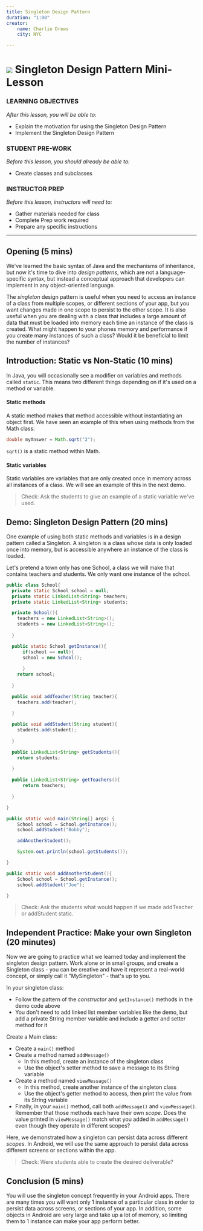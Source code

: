```yaml
---
title: Singleton Design Pattern
duration: "1:00"
creator:
    name: Charlie Drews
    city: NYC

---
```


# ![](https://ga-dash.s3.amazonaws.com/production/assets/logo-9f88ae6c9c3871690e33280fcf557f33.png) Singleton Design Pattern Mini-Lesson

### LEARNING OBJECTIVES
*After this lesson, you will be able to:*
- Explain the motivation for using the Singleton Design Pattern
- Implement the Singleton Design Pattern

### STUDENT PRE-WORK
*Before this lesson, you should already be able to:*
- Create classes and subclasses

### INSTRUCTOR PREP
*Before this lesson, instructors will need to:*
- Gather materials needed for class
- Complete Prep work required
- Prepare any specific instructions

---

<a name="opening"></a>
## Opening (5 mins)

We've learned the basic syntax of Java and the mechanisms of inheritance, but now it's time to dive into *design patterns*, which are not a language-specific syntax, but instead a conceptual approach that developers can implement in any object-oriented language.

The *singleton* design pattern is useful when you need to access an instance of a class from multiple scopes, or different sections of your app, but you want changes made in one scope to persist to the other scope. It is also useful when you are dealing with a class that includes a large amount of data that must be loaded into memory each time an instance of the class is created. What might happen to your phones memory and performance if you create many instances of such a class? Would it be beneficial to limit the number of instances?

## Introduction: Static vs Non-Static (10 mins)

In Java, you will occasionally see a modifier on variables and methods called `static`. This means two different things depending on if it's used on a method or variable.

#### Static methods

A static method makes that method accessible without instantiating an object first. We have seen an example of this when using methods from the Math class:

``` java
double myAnswer = Math.sqrt("2");
```

`sqrt()` is a static method within Math.

#### Static variables

Static variables are variables that are only created once in memory across all instances of a class. We will see an example of this in the next demo.

> Check: Ask the students to give an example of a static variable we've used.


<a name="demo"></a>
## Demo: Singleton Design Pattern (20 mins)

One example of using both static methods and variables is in a design pattern called a Singleton. A singleton is a class whose data is only loaded once into memory, but is accessible anywhere an instance of the class is loaded.

Let's pretend a town only has one School, a class we will make that contains teachers and students. We only want one instance of the school.

``` java
public class School{
  private static School school = null;
  private static LinkedList<String> teachers;
  private static LinkedList<String> students;

  private School(){
    teachers = new LinkedList<String>();
    students = new LinkedList<String>();
  
  }

  public static School getInstance(){
	  if(school == null){
      school = new School();
    
	  }
    return school;
  
  }

  public void addTeacher(String teacher){
    teachers.add(teacher);
  
  }

  public void addStudent(String student){
    students.add(student);
  
  }

  public LinkedList<String> getStudents(){
    return students;
  
  }

  public LinkedList<String> getTeachers(){
      return teachers;
  
  }

}
```

```Java
public static void main(String[] args) {
    School school = School.getInstance();
    school.addStudent("Bobby");

    addAnotherStudent();

    System.out.println(school.getStudents());

}

public static void addAnotherStudent(){
    School school = School.getInstance();
    school.addStudent("Joe");

}
```

> Check: Ask the students what would happen if we made addTeacher or addStudent static.

<a name="ind-practice"></a>
## Independent Practice: Make your own Singleton (20 minutes)

Now we are going to practice what we learned today and implement the singleton design pattern. Work alone or in small groups, and create a Singleton class - you can be creative and have it represent a real-world concept, or simply call it "MySingleton" - that's up to you.

In your singleton class:
- Follow the pattern of the *constructor* and `getInstance()` methods in the demo code above
- You don't need to add linked list member variables like the demo, but add a private String member variable and include a getter and setter method for it

Create a Main class:
- Create a `main()` method
- Create a method named `addMessage()`
  - In this method, create an instance of the singleton class
  - Use the object's setter method to save a message to its String variable
- Create a method named `viewMessage()`
  - In this method, create another instance of the singleton class
  - Use the object's getter method to access, then print the value from its String variable
- Finally, in your `main()` method, call both `addMessage()` and `viewMessage()`. Remember that those methods each have their own *scope*. Does the value printed in `viewMessage()` match what you added in `addMessage()` even though they operate in different scopes?

Here, we demonstrated how a singleton can persist data across different *scopes*. In Android, we will use the same approach to persist data across different screens or sections within the app.

> Check: Were students able to create the desired deliverable?

<a name="conclusion"></a>
## Conclusion (5 mins)

You will use the singleton concept frequently in your Android apps. There are many times you will want only 1 instance of a particular class in order to persist data across screens, or sections of your app. In addition, some objects in Android are very large and take up a lot of memory, so limiting them to 1 instance can make your app perform better.
